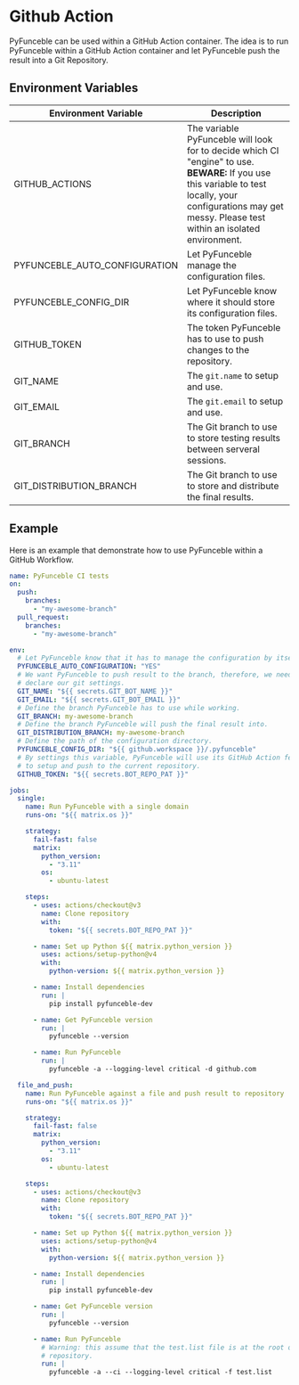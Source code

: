 # Github Action

PyFunceble can be used within a GitHub Action container.
The idea is to run PyFunceble within a GitHub Action container and let
PyFunceble push the result into a Git Repository.

## Environment Variables

| Environment Variable          | Description                                                                                                                                                                                                    |
|-------------------------------|----------------------------------------------------------------------------------------------------------------------------------------------------------------------------------------------------------------|
| GITHUB_ACTIONS                | The variable PyFunceble will look for to decide which CI "engine" to use. **BEWARE:** If you use this variable to test locally, your configurations may get messy. Please test within an isolated environment. |
| PYFUNCEBLE_AUTO_CONFIGURATION | Let PyFunceble manage the configuration files.                                                                                                                                                                 |
| PYFUNCEBLE_CONFIG_DIR         | Let PyFunceble know where it should store its configuration files.                                                                                                                                             |
| GITHUB_TOKEN                  | The token PyFunceble has to use to push changes to the repository.                                                                                                                                             |
| GIT_NAME                      | The `git.name` to setup and use.                                                                                                                                                                               |
| GIT_EMAIL                     | The `git.email` to setup and use.                                                                                                                                                                              |
| GIT_BRANCH                    | The Git branch to use to store testing results between serveral sessions.                                                                                                                                      |
| GIT_DISTRIBUTION_BRANCH       | The Git branch to use to store and distribute the final results.                                                                                                                                               |

## Example

Here is an example that demonstrate how to use PyFunceble within a GitHub
Workflow.

```yaml title=".github/workflows/main.yml"
name: PyFunceble CI tests
on:
  push:
    branches:
      - "my-awesome-branch"
  pull_request:
    branches:
      - "my-awesome-branch"

env:
  # Let PyFunceble know that it has to manage the configuration by itself.
  PYFUNCEBLE_AUTO_CONFIGURATION: "YES"
  # We want PyFunceble to push result to the branch, therefore, we need to
  # declare our git settings.
  GIT_NAME: "${{ secrets.GIT_BOT_NAME }}"
  GIT_EMAIL: "${{ secrets.GIT_BOT_EMAIL }}"
  # Define the branch PyFunceble has to use while working.
  GIT_BRANCH: my-awesome-branch
  # Define the branch PyFunceble will push the final result into.
  GIT_DISTRIBUTION_BRANCH: my-awesome-branch
  # Define the path of the configuration directory.
  PYFUNCEBLE_CONFIG_DIR: "${{ github.workspace }}/.pyfunceble"
  # By settings this variable, PyFunceble will use its GitHub Action feature
  # to setup and push to the current repository.
  GITHUB_TOKEN: "${{ secrets.BOT_REPO_PAT }}"

jobs:
  single:
    name: Run PyFunceble with a single domain
    runs-on: "${{ matrix.os }}"

    strategy:
      fail-fast: false
      matrix:
        python_version:
          - "3.11"
        os:
          - ubuntu-latest

    steps:
      - uses: actions/checkout@v3
        name: Clone repository
        with:
          token: "${{ secrets.BOT_REPO_PAT }}"

      - name: Set up Python ${{ matrix.python_version }}
        uses: actions/setup-python@v4
        with:
          python-version: ${{ matrix.python_version }}

      - name: Install dependencies
        run: |
          pip install pyfunceble-dev

      - name: Get PyFunceble version
        run: |
          pyfunceble --version

      - name: Run PyFunceble
        run: |
          pyfunceble -a --logging-level critical -d github.com

  file_and_push:
    name: Run PyFunceble against a file and push result to repository
    runs-on: "${{ matrix.os }}"

    strategy:
      fail-fast: false
      matrix:
        python_version:
          - "3.11"
        os:
          - ubuntu-latest

    steps:
      - uses: actions/checkout@v3
        name: Clone repository
        with:
          token: "${{ secrets.BOT_REPO_PAT }}"

      - name: Set up Python ${{ matrix.python_version }}
        uses: actions/setup-python@v4
        with:
          python-version: ${{ matrix.python_version }}

      - name: Install dependencies
        run: |
          pip install pyfunceble-dev

      - name: Get PyFunceble version
        run: |
          pyfunceble --version

      - name: Run PyFunceble
        # Warning: this assume that the test.list file is at the root of the
        # repository.
        run: |
          pyfunceble -a --ci --logging-level critical -f test.list
```

